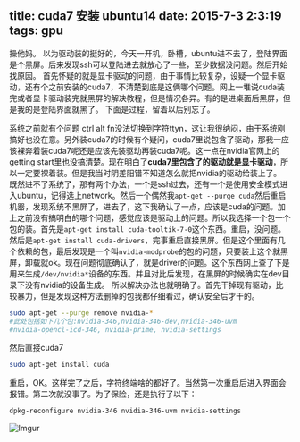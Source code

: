 title: cuda7 安装 ubuntu14
date: 2015-7-3 2:3:19
tags: gpu 
---

操他妈。
以为驱动装的挺好的，今天一开机，卧槽，ubuntu进不去了，登陆界面是个黑屏。后来发现ssh可以登陆进去就放心了一些，至少数据没问题。然后开始找原因。
首先怀疑的就是显卡驱动的问题，由于事情比较复杂，设疑一个显卡驱动，还有个之前安装的cuda7，不清楚到底是这俩哪个问题。网上一堆说cuda装完或者显卡驱动装完就黑屏的解决教程，但是情况各异。有的是进桌面后黑屏，但是我的是登陆界面就黑了。
下面是过程，留着以后别忘了。
<!--more-->
系统之前就有个问题 ctrl alt fn没法切换到字符ttyn，这让我很纳闷，由于系统刚搞好也没在意。另外装cuda7的时候有个疑问，cuda7里说包含了驱动，那我一应该裸奔着装cuda7呢还是应该先装驱动再装cuda7呢。这一点在nvidia官网上的getting start里也没搞清楚。现在明白了**cuda7里包含了的驱动就是显卡驱动**，所以一定要裸着装。但是我当时阴差阳错不知道怎么就把nvidia的驱动给装上了。
既然进不了系统了，那有两个办法，一个是ssh过去，还有一个是使用安全模式进入ubuntu，记得选上network。然后一个偶然我`apt-get --purge cuda`然后重启机器，发现系统不黑屏了，进去了，这下我确认了一点，应该是cuda的问题。加上之前没有搞明白的哪个问题，感觉应该是驱动上的问题。所以我选择一个包一个包的装。首先是`apt-get install cuda-tooltik-7-0`这个东西。重启，没问题。然后是`apt-get install cuda-drivers`，完事重启直接黑屏。但是这个里面有几个依赖的包，最后发现是一个叫`nvidia-modprobe`的包的问题，只要装上这个就黑屏，卸载就ok。现在问题彻底确认了，就是driver的问题。这个东西网上查了下是用来生成`/dev/nvidia*`设备的东西。并且对比后发现，在黑屏的时候确实在dev目录下没有nvidia的设备生成。
所以解决办法也就明确了。首先干掉现有驱动，比较暴力，但是发现这种方法删掉的包我都仔细看过，确认安全后才干的。

```bash
sudo apt-get --purge remove nvidia-*
#此处包括如下几个包:nvidia-346,nvidia-346-dev,nvidia-346-uvm
#nvidia-opencl-icd-346, nvidia-prime, nvidia-settings

```

然后直接cuda7

```bash
sudo apt-get install cuda
```

重启，OK。这样完了之后，字符终端啥的都好了。当然第一次重启后进入界面会报错。第二次就没事了。为了保险，还是执行了以下：

```bash
dpkg-reconfigure nvidia-346 nvidia-346-uvm nvidia-settings
```

![Imgur](http://i.wangfan.net:2048/5jOLne2.png)
